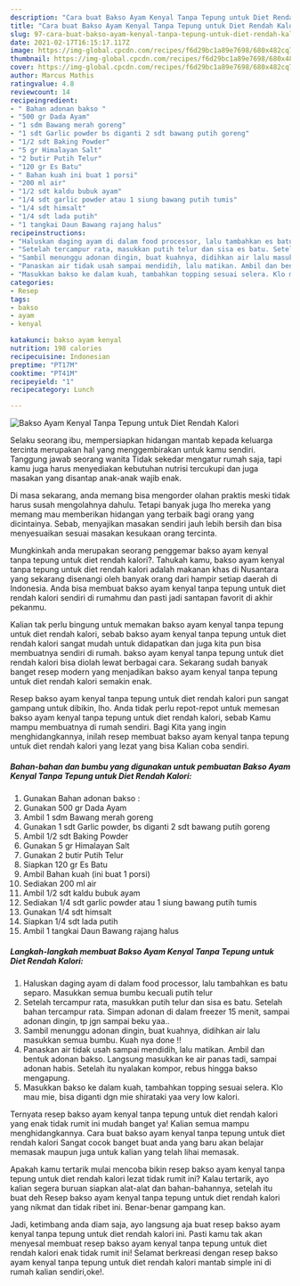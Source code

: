 ```yaml
---
description: "Cara buat Bakso Ayam Kenyal Tanpa Tepung untuk Diet Rendah Kalori yang nikmat dan Mudah Dibuat"
title: "Cara buat Bakso Ayam Kenyal Tanpa Tepung untuk Diet Rendah Kalori yang nikmat dan Mudah Dibuat"
slug: 97-cara-buat-bakso-ayam-kenyal-tanpa-tepung-untuk-diet-rendah-kalori-yang-nikmat-dan-mudah-dibuat
date: 2021-02-17T16:15:17.117Z
image: https://img-global.cpcdn.com/recipes/f6d29bc1a89e7698/680x482cq70/bakso-ayam-kenyal-tanpa-tepung-untuk-diet-rendah-kalori-foto-resep-utama.jpg
thumbnail: https://img-global.cpcdn.com/recipes/f6d29bc1a89e7698/680x482cq70/bakso-ayam-kenyal-tanpa-tepung-untuk-diet-rendah-kalori-foto-resep-utama.jpg
cover: https://img-global.cpcdn.com/recipes/f6d29bc1a89e7698/680x482cq70/bakso-ayam-kenyal-tanpa-tepung-untuk-diet-rendah-kalori-foto-resep-utama.jpg
author: Marcus Mathis
ratingvalue: 4.8
reviewcount: 14
recipeingredient:
- " Bahan adonan bakso "
- "500 gr Dada Ayam"
- "1 sdm Bawang merah goreng"
- "1 sdt Garlic powder bs diganti 2 sdt bawang putih goreng"
- "1/2 sdt Baking Powder"
- "5 gr Himalayan Salt"
- "2 butir Putih Telur"
- "120 gr Es Batu"
- " Bahan kuah ini buat 1 porsi"
- "200 ml air"
- "1/2 sdt kaldu bubuk ayam"
- "1/4 sdt garlic powder atau 1 siung bawang putih tumis"
- "1/4 sdt himsalt"
- "1/4 sdt lada putih"
- "1 tangkai Daun Bawang rajang halus"
recipeinstructions:
- "Haluskan daging ayam di dalam food processor, lalu tambahkan es batu separo. Masukkan semua bumbu kecuali putih telur"
- "Setelah tercampur rata, masukkan putih telur dan sisa es batu. Setelah bahan tercampur rata. Simpan adonan di dalam freezer 15 menit, sampai adonan dingin, tp jgn sampai beku yaa.."
- "Sambil menunggu adonan dingin, buat kuahnya, didihkan air lalu masukkan semua bumbu. Kuah nya done !!"
- "Panaskan air tidak usah sampai mendidih, lalu matikan. Ambil dan bentuk adonan bakso. Langsung masukkan ke air panas tadi, sampai adonan habis. Setelah itu nyalakan kompor, rebus hingga bakso mengapung."
- "Masukkan bakso ke dalam kuah, tambahkan topping sesuai selera. Klo mau mie, bisa diganti dgn mie shirataki yaa very low kalori."
categories:
- Resep
tags:
- bakso
- ayam
- kenyal

katakunci: bakso ayam kenyal 
nutrition: 198 calories
recipecuisine: Indonesian
preptime: "PT17M"
cooktime: "PT41M"
recipeyield: "1"
recipecategory: Lunch

---
```



![Bakso Ayam Kenyal Tanpa Tepung untuk Diet Rendah Kalori](https://img-global.cpcdn.com/recipes/f6d29bc1a89e7698/680x482cq70/bakso-ayam-kenyal-tanpa-tepung-untuk-diet-rendah-kalori-foto-resep-utama.jpg)

Selaku seorang ibu, mempersiapkan hidangan mantab kepada keluarga tercinta merupakan hal yang menggembirakan untuk kamu sendiri. Tanggung jawab seorang  wanita Tidak sekedar mengatur rumah saja, tapi kamu juga harus menyediakan kebutuhan nutrisi tercukupi dan juga masakan yang disantap anak-anak wajib enak.

Di masa  sekarang, anda memang bisa mengorder olahan praktis meski tidak harus susah mengolahnya dahulu. Tetapi banyak juga lho mereka yang memang mau memberikan hidangan yang terbaik bagi orang yang dicintainya. Sebab, menyajikan masakan sendiri jauh lebih bersih dan bisa menyesuaikan sesuai masakan kesukaan orang tercinta. 



Mungkinkah anda merupakan seorang penggemar bakso ayam kenyal tanpa tepung untuk diet rendah kalori?. Tahukah kamu, bakso ayam kenyal tanpa tepung untuk diet rendah kalori adalah makanan khas di Nusantara yang sekarang disenangi oleh banyak orang dari hampir setiap daerah di Indonesia. Anda bisa membuat bakso ayam kenyal tanpa tepung untuk diet rendah kalori sendiri di rumahmu dan pasti jadi santapan favorit di akhir pekanmu.

Kalian tak perlu bingung untuk memakan bakso ayam kenyal tanpa tepung untuk diet rendah kalori, sebab bakso ayam kenyal tanpa tepung untuk diet rendah kalori sangat mudah untuk didapatkan dan juga kita pun bisa membuatnya sendiri di rumah. bakso ayam kenyal tanpa tepung untuk diet rendah kalori bisa diolah lewat berbagai cara. Sekarang sudah banyak banget resep modern yang menjadikan bakso ayam kenyal tanpa tepung untuk diet rendah kalori semakin enak.

Resep bakso ayam kenyal tanpa tepung untuk diet rendah kalori pun sangat gampang untuk dibikin, lho. Anda tidak perlu repot-repot untuk memesan bakso ayam kenyal tanpa tepung untuk diet rendah kalori, sebab Kamu mampu membuatnya di rumah sendiri. Bagi Kita yang ingin menghidangkannya, inilah resep membuat bakso ayam kenyal tanpa tepung untuk diet rendah kalori yang lezat yang bisa Kalian coba sendiri.

<!--inarticleads1-->

##### Bahan-bahan dan bumbu yang digunakan untuk pembuatan Bakso Ayam Kenyal Tanpa Tepung untuk Diet Rendah Kalori:

1. Gunakan  Bahan adonan bakso :
1. Gunakan 500 gr Dada Ayam
1. Ambil 1 sdm Bawang merah goreng
1. Gunakan 1 sdt Garlic powder, bs diganti 2 sdt bawang putih goreng
1. Ambil 1/2 sdt Baking Powder
1. Gunakan 5 gr Himalayan Salt
1. Gunakan 2 butir Putih Telur
1. Siapkan 120 gr Es Batu
1. Ambil  Bahan kuah (ini buat 1 porsi)
1. Sediakan 200 ml air
1. Ambil 1/2 sdt kaldu bubuk ayam
1. Sediakan 1/4 sdt garlic powder atau 1 siung bawang putih tumis
1. Gunakan 1/4 sdt himsalt
1. Siapkan 1/4 sdt lada putih
1. Ambil 1 tangkai Daun Bawang rajang halus




<!--inarticleads2-->

##### Langkah-langkah membuat Bakso Ayam Kenyal Tanpa Tepung untuk Diet Rendah Kalori:

1. Haluskan daging ayam di dalam food processor, lalu tambahkan es batu separo. Masukkan semua bumbu kecuali putih telur
1. Setelah tercampur rata, masukkan putih telur dan sisa es batu. Setelah bahan tercampur rata. Simpan adonan di dalam freezer 15 menit, sampai adonan dingin, tp jgn sampai beku yaa..
1. Sambil menunggu adonan dingin, buat kuahnya, didihkan air lalu masukkan semua bumbu. Kuah nya done !!
1. Panaskan air tidak usah sampai mendidih, lalu matikan. Ambil dan bentuk adonan bakso. Langsung masukkan ke air panas tadi, sampai adonan habis. Setelah itu nyalakan kompor, rebus hingga bakso mengapung.
1. Masukkan bakso ke dalam kuah, tambahkan topping sesuai selera. Klo mau mie, bisa diganti dgn mie shirataki yaa very low kalori.




Ternyata resep bakso ayam kenyal tanpa tepung untuk diet rendah kalori yang enak tidak rumit ini mudah banget ya! Kalian semua mampu menghidangkannya. Cara buat bakso ayam kenyal tanpa tepung untuk diet rendah kalori Sangat cocok banget buat anda yang baru akan belajar memasak maupun juga untuk kalian yang telah lihai memasak.

Apakah kamu tertarik mulai mencoba bikin resep bakso ayam kenyal tanpa tepung untuk diet rendah kalori lezat tidak rumit ini? Kalau tertarik, ayo kalian segera buruan siapkan alat-alat dan bahan-bahannya, setelah itu buat deh Resep bakso ayam kenyal tanpa tepung untuk diet rendah kalori yang nikmat dan tidak ribet ini. Benar-benar gampang kan. 

Jadi, ketimbang anda diam saja, ayo langsung aja buat resep bakso ayam kenyal tanpa tepung untuk diet rendah kalori ini. Pasti kamu tak akan menyesal membuat resep bakso ayam kenyal tanpa tepung untuk diet rendah kalori enak tidak rumit ini! Selamat berkreasi dengan resep bakso ayam kenyal tanpa tepung untuk diet rendah kalori mantab simple ini di rumah kalian sendiri,oke!.

